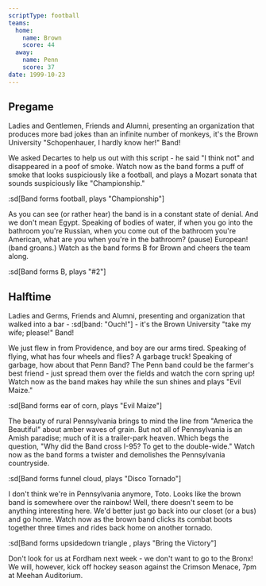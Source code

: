 ```yaml
---
scriptType: football
teams:
  home:
    name: Brown
    score: 44
  away:
    name: Penn
    score: 37
date: 1999-10-23
---
```


## Pregame

Ladies and Gentlemen, Friends and Alumni, presenting an organization that produces more bad jokes than an infinite number of monkeys, it's the Brown University "Schopenhauer, I hardly know her!" Band!

We asked Decartes to help us out with this script - he said "I think not" and disappeared in a poof of smoke. Watch now as the band forms a puff of smoke that looks suspiciously like a football, and plays a Mozart sonata that sounds suspiciously like "Championship."

:sd[Band forms football, plays "Championship"]

As you can see (or rather hear) the band is in a constant state of denial. And we don't mean Egypt. Speaking of bodies of water, if when you go into the bathroom you're Russian, when you come out of the bathroom you're American, what are you when you're in the bathroom? (pause) European! (band groans.) Watch as the band forms B for Brown and cheers the team along.

:sd[Band forms B, plays "#2"]

## Halftime

Ladies and Germs, Friends and Alumni, presenting and organization that walked into a bar - :sd[band: "Ouch!"] - it's the Brown University "take my wife; please!" Band!

We just flew in from Providence, and boy are our arms tired. Speaking of flying, what has four wheels and flies? A garbage truck! Speaking of garbage, how about that Penn Band? The Penn band could be the farmer's best friend - just spread them over the fields and watch the corn spring up! Watch now as the band makes hay while the sun shines and plays "Evil Maize."

:sd[Band forms ear of corn, plays "Evil Maize"]

The beauty of rural Pennsylvania brings to mind the line from "America the Beautiful" about amber waves of grain. But not all of Pennsylvania is an Amish paradise; much of it is a trailer-park heaven. Which begs the question, "Why did the Band cross I-95? To get to the double-wide." Watch now as the band forms a twister and demolishes the Pennsylvania countryside.

:sd[Band forms funnel cloud, plays "Disco Tornado"]

I don't think we're in Pennsylvania anymore, Toto. Looks like the brown band is somewhere over the rainbow! Well, there doesn't seem to be anything interesting here. We'd better just go back into our closet (or a bus) and go home. Watch now as the brown band clicks its combat boots together three times and rides back home on another tornado.

:sd[Band forms upsidedown triangle , plays "Bring the Victory"]

Don't look for us at Fordham next week - we don't want to go to the Bronx! We will, however, kick off hockey season against the Crimson Menace, 7pm at Meehan Auditorium.
